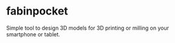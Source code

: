 # fabinpocket
Simple tool to design 3D models for 3D printing or milling on your smartphone or tablet.
